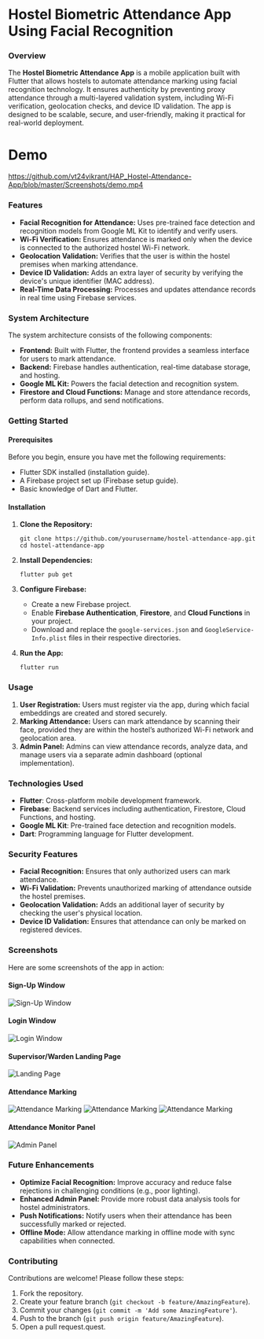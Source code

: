 
# Hostel Biometric Attendance App Using Facial Recognition

### Overview

The **Hostel Biometric Attendance App** is a mobile application built with Flutter that allows hostels to automate attendance marking using facial recognition technology. It ensures authenticity by preventing proxy attendance through a multi-layered validation system, including Wi-Fi verification, geolocation checks, and device ID validation. The app is designed to be scalable, secure, and user-friendly, making it practical for real-world deployment.

# Demo

https://github.com/vt24vikrant/HAP_Hostel-Attendance-App/blob/master/Screenshots/demo.mp4


### Features

-   **Facial Recognition for Attendance:** Uses pre-trained face detection and recognition models from Google ML Kit to identify and verify users.
-   **Wi-Fi Verification:** Ensures attendance is marked only when the device is connected to the authorized hostel Wi-Fi network.
-   **Geolocation Validation:** Verifies that the user is within the hostel premises when marking attendance.
-   **Device ID Validation:** Adds an extra layer of security by verifying the device's unique identifier (MAC address).
-   **Real-Time Data Processing:** Processes and updates attendance records in real time using Firebase services.

### System Architecture

The system architecture consists of the following components:

-   **Frontend:** Built with Flutter, the frontend provides a seamless interface for users to mark attendance.
-   **Backend:** Firebase handles authentication, real-time database storage, and hosting.
-   **Google ML Kit:** Powers the facial detection and recognition system.
-   **Firestore and Cloud Functions:** Manage and store attendance records, perform data rollups, and send notifications.


### Getting Started

#### Prerequisites

Before you begin, ensure you have met the following requirements:

-   Flutter SDK installed (installation guide).
-   A Firebase project set up (Firebase setup guide).
-   Basic knowledge of Dart and Flutter.

#### Installation

1.  **Clone the Repository:**
    
    
    `git clone https://github.com/yourusername/hostel-attendance-app.git
    cd hostel-attendance-app` 
    
2.  **Install Dependencies:**
    

    
    `flutter pub get` 
    
3.  **Configure Firebase:**
    
    -   Create a new Firebase project.
    -   Enable **Firebase Authentication**, **Firestore**, and **Cloud Functions** in your project.
    -   Download and replace the `google-services.json` and `GoogleService-Info.plist` files in their respective directories.
4.  **Run the App:**
    
    
    `flutter run` 
    

### Usage

1.  **User Registration:** Users must register via the app, during which facial embeddings are created and stored securely.
2.  **Marking Attendance:** Users can mark attendance by scanning their face, provided they are within the hostel’s authorized Wi-Fi network and geolocation area.
3.  **Admin Panel:** Admins can view attendance records, analyze data, and manage users via a separate admin dashboard (optional implementation).

### Technologies Used

-   **Flutter**: Cross-platform mobile development framework.
-   **Firebase**: Backend services including authentication, Firestore, Cloud Functions, and hosting.
-   **Google ML Kit**: Pre-trained face detection and recognition models.
-   **Dart**: Programming language for Flutter development.

### Security Features

-   **Facial Recognition:** Ensures that only authorized users can mark attendance.
-   **Wi-Fi Validation:** Prevents unauthorized marking of attendance outside the hostel premises.
-   **Geolocation Validation:** Adds an additional layer of security by checking the user's physical location.
-   **Device ID Validation:** Ensures that attendance can only be marked on registered devices.
### Screenshots

Here are some screenshots of the app in action:

#### Sign-Up Window
![Sign-Up Window](Screenshots/Screenshot_20240821_003542.png)

#### Login Window
![Login Window](Screenshots/Screenshot_20240821_000244.png)

#### Supervisor/Warden Landing Page
![Landing Page](Screenshots/Screenshot_20240821_003748.png)

#### Attendance Marking
![Attendance Marking](Screenshots/Screenshot_20240821_003947.png)
![Attendance Marking](Screenshots/pic6.png)
![Attendance Marking](Screenshots/pic7.png)

#### Attendance Monitor Panel
![Admin Panel](Screenshots/pic8.png)


### Future Enhancements

-   **Optimize Facial Recognition:** Improve accuracy and reduce false rejections in challenging conditions (e.g., poor lighting).
-   **Enhanced Admin Panel:** Provide more robust data analysis tools for hostel administrators.
-   **Push Notifications:** Notify users when their attendance has been successfully marked or rejected.
-   **Offline Mode:** Allow attendance marking in offline mode with sync capabilities when connected.

### Contributing

Contributions are welcome! Please follow these steps:

1.  Fork the repository.
2.  Create your feature branch (`git checkout -b feature/AmazingFeature`).
3.  Commit your changes (`git commit -m 'Add some AmazingFeature'`).
4.  Push to the branch (`git push origin feature/AmazingFeature`).
5.  Open a pull request.quest.

